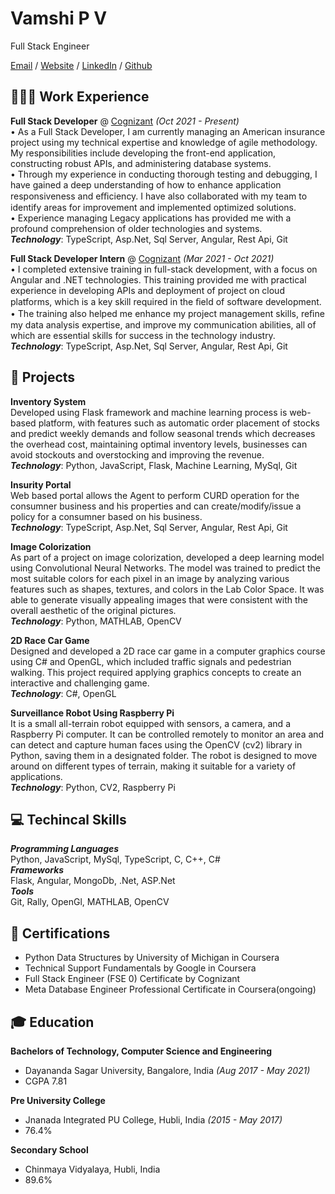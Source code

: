 # Vamshi P V 

Full Stack Engineer

[Email](mailto:vamshi.pva@gmail.com) / [Website]() / [LinkedIn](https://www.linkedin.com/in/vamshipv/) / [Github](https://www.github.com/vamshipv)


## 👨🏻‍💻 Work Experience

**Full Stack Developer** @ [Cognizant]() _(Oct 2021 - Present)_ <br>
•	As a Full Stack Developer, I am currently managing an American insurance project using my technical expertise and knowledge of agile methodology. My responsibilities include developing the front-end application, constructing robust APIs, and administering database systems.<br>
•	Through my experience in conducting thorough testing and debugging, I have gained a deep understanding of how to enhance application responsiveness and eﬃciency. I have also collaborated with my team to identify areas for improvement and implemented optimized solutions.<br>
•	Experience managing Legacy applications has provided me with a profound comprehension of older technologies and systems.<br>
**_Technology_**: TypeScript, Asp.Net, Sql Server, Angular, Rest Api, Git

**Full Stack Developer Intern** @ [Cognizant]() _(Mar 2021 - Oct 2021)_ <br>
•	I completed extensive training in full-stack development, with a focus on Angular and .NET technologies. This training provided me with practical experience in developing APIs and deployment of project on cloud platforms, which is a key skill required in the ﬁeld of software development.<br>
•	The training also helped me enhance my project management skills, reﬁne my data analysis expertise, and improve my communication abilities, all of which are essential skills for success in the technology industry.<br>
**_Technology_**: TypeScript, Asp.Net, Sql Server, Angular, Rest Api, Git

## 📑 Projects 

**Inventory System** <br>
Developed using Flask framework and machine learning process is web-based platform, with features such as automatic order placement of stocks and predict weekly demands and follow seasonal trends which decreases the overhead cost, maintaining optimal inventory levels, businesses can avoid stockouts and overstocking and improving the revenue.<br>
**_Technology_**: Python, JavaScript, Flask, Machine Learning, MySql, Git

**Insurity Portal** <br>
Web based portal allows the Agent to perform CURD operation for the consumner business and his properties and can create/modify/issue a policy for a consumner based on his business.<br>
**_Technology_**: TypeScript, Asp.Net, Sql Server, Angular, Rest Api, Git

**Image Colorization** <br>
As part of a project on image colorization, developed a deep learning model using Convolutional Neural Networks. The model was trained to predict the most suitable colors for each pixel in an image by analyzing various features such as shapes, textures, and colors in the Lab Color Space. It was able to generate visually appealing images that were consistent with the overall aesthetic of the original pictures.<br>
**_Technology_**: Python, MATHLAB, OpenCV

**2D Race Car Game** <br>
Designed and developed a 2D race car game in a computer graphics course using C# and OpenGL, which included traffic signals and pedestrian walking. This project required applying graphics concepts to create an interactive and challenging game.<br>
**_Technology_**: C#, OpenGL

**Surveillance Robot Using Raspberry Pi**<br>
It is a small all-terrain robot equipped with sensors, a camera, and a Raspberry Pi computer. It can be controlled remotely to monitor an area and can detect and capture human faces using the OpenCV (cv2) library in Python, saving them in a designated folder. The robot is designed to move around on different types of terrain, making it suitable for a variety of applications.<br>
**_Technology_**: Python, CV2, Raspberry Pi

## 💻 Techincal Skills
**_Programming Languages_**<br>
Python, JavaScript, MySql, TypeScript, C, C++, C#<br>
**_Frameworks_**<br>
Flask, Angular, MongoDb, .Net, ASP.Net<br>
**_Tools_**<br>
Git, Rally, OpenGl, MATHLAB, OpenCV

## 📜 Certifications
- Python Data Structures by University of Michigan in Coursera
- Technical Support Fundamentals by Google in Coursera
- Full Stack Engineer (FSE 0) Certificate by Cognizant
- Meta Database Engineer Professional Certificate in Coursera(ongoing)

## 🎓 Education
**Bachelors of Technology, Computer Science and Engineering**
- Dayananda Sagar University, Bangalore, India _(Aug 2017 - May 2021)_
- CGPA 7.81

**Pre University College**
- Jnanada Integrated PU College, Hubli, India _(2015 - May 2017)_
- 76.4%

**Secondary School**
- Chinmaya Vidyalaya, Hubli, India
- 89.6%
